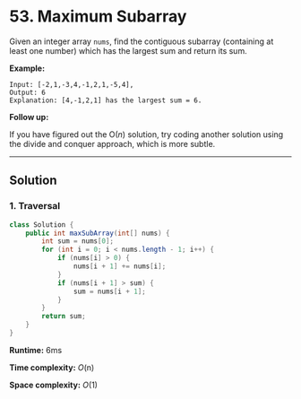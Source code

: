 # 53. Maximum Subarray

Given an integer array `nums`, find the contiguous subarray (containing at least one number) which has the largest sum and return its sum.

**Example:**

```
Input: [-2,1,-3,4,-1,2,1,-5,4],
Output: 6
Explanation: [4,-1,2,1] has the largest sum = 6.
```

**Follow up:**

If you have figured out the O(*n*) solution, try coding another solution using the divide and conquer approach, which is more subtle.

---

## Solution

### 1. Traversal

```java
class Solution {
    public int maxSubArray(int[] nums) {
        int sum = nums[0];
        for (int i = 0; i < nums.length - 1; i++) {
            if (nums[i] > 0) {
                nums[i + 1] += nums[i];
            }
            if (nums[i + 1] > sum) {
                sum = nums[i + 1];
            }
        }
        return sum;
    }
}
```

**Runtime:** 6ms

**Time complexity:** *O*(n)

**Space complexity:** *O*(1)